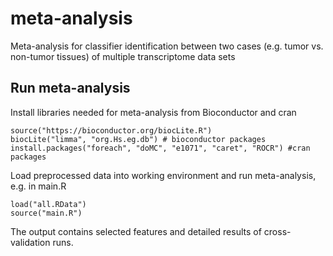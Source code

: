 # meta-analysis
Meta-analysis for classifier identification between two cases (e.g. tumor vs. non-tumor tissues) of multiple transcriptome data sets

## Run meta-analysis

Install libraries needed for meta-analysis from Bioconductor and cran

```
source("https://bioconductor.org/biocLite.R")
biocLite("limma", "org.Hs.eg.db") # bioconductor packages
install.packages("foreach", "doMC", "e1071", "caret", "ROCR") #cran packages
```

Load preprocessed data into working environment and run meta-analysis, e.g. in main.R 

```
load("all.RData") 
source("main.R")
```

The output contains selected features and detailed results of cross-validation runs.